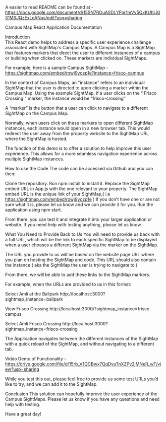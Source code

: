 A easier to read README can be found at - https://docs.google.com/document/d/15SN7ROuASDLYFpr1mVv5QxKUhLjG31MSJQzExLeANas/edit?usp=sharing

Campus Map 
React Application Documentation
  
Introduction	
This React demo helps to address a specific user experience challenge associated with SightMap's Campus Maps. A Campus Map is a SightMap that features markers that direct the user to different instances of a campus or building when clicked on. These markers are individual SightMaps. 

For example, here is a sample Campus SightMap - https://sightmap.com/embed/rxwj9yozp1e?instance=frisco-campus

In the context of Campus Maps, an "instance" refers to an individual SightMap that the user is 
directed to upon clicking a marker within the Campus Map. Using the example SightMap, if a user clicks on the “ Frisco Crossing “ marker, the instance would be “frisco-crossing”

A “marker” is the button that a user can click to navigate to a different SightMap on the Campus Map.

Normally, when users click on these markers to open different SightMap instances, each instance would open in a new browser tab. This would redirect the user away from the property website to the SightMap URL where the SightMap is hosted.

The function of this demo is to offer a solution to help improve this user experience. This allows for a more seamless navigation experience across multiple SightMap instances.

How to use the Code
The code can be accessed via Github and you can then:

Clone the repository.
Run npm install to install it.
Replace the SightMap embed URL in App.js with the one relevant to your property. The SightMap embed URL is the unique link of your SightMap,( i.e https://sightmap.com/embed/rxwj9yozp1e ) If you don’t have one or are not sure what it is, please let us know and we can provide it for you.
Run the application using npm start.

From there, you can test it and integrate it into your larger application or website. If you need help with testing anything, please let us know.

What You Need to Provide Back to Us
You will need to provide us back with a full URL, which will be the link to each specific SightMap to be displayed when a user chooses a different SightMap via the marker on the SightMap.

The URL you provide to us will be based on the website page URL where you plan on hosting the SightMap and code. This URL should also contain the instance ( aka the SightMap the user is trying to navigate to )

From there, we will be able to add these links to the SightMap markers. 

For example, when the URLs are provided to us in this format:

Select Amli at the Ballpark
http://localhost:3000?sightmap_instance=ballpark

View Frisco Crossing
http://localhost:3000/?sightmap_instance=frisco-campus

Select Amli Frisco Crossing
http://localhost:3000?sightmap_instance=frisco-crossing

The Application navigates between the different instances of the SightMap with a quick reload of the SightMap, and without navigating to a different tab. 

Video Demo of Functionality - https://drive.google.com/file/d/15rb_V1QCBwx7QqDvuTnXZPv2jMNeR_wT/view?usp=sharing

While you test this out, please feel free to provide us some test URLs you’d like to try, and we can add it to the SightMap.

Conclusion
This solution can hopefully improve the user experience of the Campus SightMaps.
Please let us know if you have any questions and need help with testing.

Have a great day!



